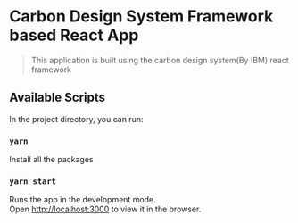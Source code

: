 # Carbon Design System Framework based React App

> This application is built using the carbon design system(By IBM) react framework

## Available Scripts

In the project directory, you can run:

### `yarn`

Install all the packages

### `yarn start`

Runs the app in the development mode.<br />
Open [http://localhost:3000](http://localhost:3000) to view it in the browser.
